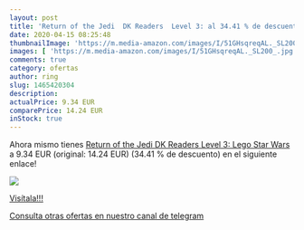 ```yaml
---
layout: post
title: 'Return of the Jedi  DK Readers  Level 3: al 34.41 % de descuento'
date: 2020-04-15 08:25:48
thumbnailImage: 'https://m.media-amazon.com/images/I/51GHsqreqAL._SL200_.jpg'
images: [ 'https://m.media-amazon.com/images/I/51GHsqreqAL._SL200_.jpg' ]
comments: true
category: ofertas
author: ring
slug: 1465420304
description:
actualPrice: 9.34 EUR
comparePrice: 14.24 EUR
inStock: true
---
```


Ahora mismo tienes [Return of the Jedi  DK Readers  Level 3: Lego Star Wars ](https://www.amazon.com/dp/1465420304/?tag=redken08-20) a 9.34 EUR (original: 14.24 EUR) (34.41 %  de descuento) en el siguiente enlace!

[![](https://m.media-amazon.com/images/I/51GHsqreqAL._SL200_.jpg)](https://www.amazon.com/dp/1465420304/?tag=redken08-20)

[Visítala!!!](https://www.amazon.com/dp/1465420304/?tag=redken08-20)

[Consulta otras ofertas en nuestro canal de telegram](https://t.me/s/ofertas25)
